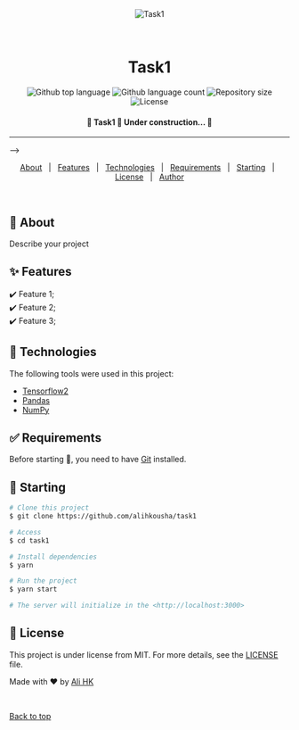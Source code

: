 <div align="center" id="top"> 
  <img src="./.github/app.gif" alt="Task1" />

  &#xa0;

  <!-- <a href="https://task1.netlify.app">Demo</a> -->
</div>

<h1 align="center">Task1</h1>

<p align="center">
  <img alt="Github top language" src="https://img.shields.io/github/languages/top/alihkousha/task1?color=56BEB8">

  <img alt="Github language count" src="https://img.shields.io/github/languages/count/alihkousha/task1?color=56BEB8">

  <img alt="Repository size" src="https://img.shields.io/github/repo-size/alihkousha/task1?color=56BEB8">

  <img alt="License" src="https://img.shields.io/github/license/alihkousha/task1?color=56BEB8">

  <!-- <img alt="Github issues" src="https://img.shields.io/github/issues/alihkousha/task1?color=56BEB8" /> -->

  <!-- <img alt="Github forks" src="https://img.shields.io/github/forks/alihkousha/task1?color=56BEB8" /> -->

  <!-- <img alt="Github stars" src="https://img.shields.io/github/stars/alihkousha/task1?color=56BEB8" /> -->
</p>

<!-- Status -->

<h4 align="center"> 
	🚧  Task1 🚀 Under construction...  🚧
</h4> 

<hr> -->

<p align="center">
  <a href="#dart-about">About</a> &#xa0; | &#xa0; 
  <a href="#sparkles-features">Features</a> &#xa0; | &#xa0;
  <a href="#rocket-technologies">Technologies</a> &#xa0; | &#xa0;
  <a href="#white_check_mark-requirements">Requirements</a> &#xa0; | &#xa0;
  <a href="#checkered_flag-starting">Starting</a> &#xa0; | &#xa0;
  <a href="#memo-license">License</a> &#xa0; | &#xa0;
  <a href="https://github.com/alihkousha" target="_blank">Author</a>
</p>

<br>

## :dart: About ##

Describe your project

## :sparkles: Features ##

:heavy_check_mark: Feature 1;\
:heavy_check_mark: Feature 2;\
:heavy_check_mark: Feature 3;

## :rocket: Technologies ##

The following tools were used in this project:

- [Tensorflow2](https://www.tensorflow.org/)
- [Pandas](https://pandas.pydata.org/)
- [NumPy](https://numpy.org/)


## :white_check_mark: Requirements ##

Before starting :checkered_flag:, you need to have [Git](https://git-scm.com) installed.

## :checkered_flag: Starting ##

```bash
# Clone this project
$ git clone https://github.com/alihkousha/task1

# Access
$ cd task1

# Install dependencies
$ yarn

# Run the project
$ yarn start

# The server will initialize in the <http://localhost:3000>
```

## :memo: License ##

This project is under license from MIT. For more details, see the [LICENSE](LICENSE.md) file.


Made with :heart: by <a href="https://github.com/alihkousha" target="_blank">Ali HK</a>

&#xa0;

<a href="#top">Back to top</a>
